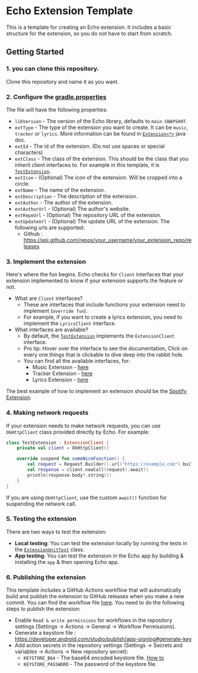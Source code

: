 # Echo Extension Template

This is a template for creating an Echo extension. It includes a basic structure for the extension,
so you do not have to start from scratch.

## Getting Started

### 1. you can clone this repository.
Clone this repository and name it as you want.

### 2. Configure the [gradle.properties](gradle.properties)
The file will have the following properties:
- `libVersion` - The version of the Echo library, defaults to `main-SNAPSHOT`.
- `extType` - The type of the extension you want to create. It can be `music`, `tracker`
  or `lyrics`. More information can be found
  in [`Extension<*>`](https://github.com/brahmkshatriya/echo/blob/main/common/src/main/java/dev/brahmkshatriya/echo/common/Extension.kt#L33-L43)
  java doc.
- `extId` - The id of the extension. (Do not use spaces or special characters)
- `extClass` - The class of the extension. This should be the class that you inherit client
  interfaces to. For example in this template, it
  is [`TestExtension`](ext/src/main/java/dev/brahmkshatriya/echo/extension/TestExtension.kt).
- `extIcon` - (Optional) The icon of the extension. Will be cropped into a circle.
- `extName` - The name of the extension.
- `extDescription` - The description of the extension.
- `extAuthor` - The author of the extension.
- `extAuthorUrl` - (Optional) The author's website.
- `extRepoUrl` - (Optional) The repository URL of the extension.
- `extUpdateUrl` - (Optional) The update URL of the extension. The following urls are supported:
    - Github : https://api.github.com/repos/your_username/your_extension_repo/releases

### 3. Implement the extension
Here's where the fun begins. Echo checks for `Client` interfaces that your extension implemented to know if your extension supports the feature or not.

- What are `Client` interfaces?
  - These are interfaces that include functions your extension need to implement (`override fun`).
  - For example, if you want to create a lyrics extension, you need to implement the `LyricsClient` interface.
- What interfaces are available?
  - By default, the [`TestExtension`](ext/src/main/java/dev/brahmkshatriya/echo/extension/TestExtension.kt) implements the `ExtensionClient` interface.
  - Pro tip: Hover over the interface to see the documentation, Click on every one things that is clickable to dive deep into the rabbit hole.
  - You can find all the available interfaces, for:
      - Music Extension - [here](https://github.com/brahmkshatriya/echo/blob/main/common/src/main/java/dev/brahmkshatriya/echo/common/Extension.kt#L65-L117)
      - Tracker Extension - [here](https://github.com/brahmkshatriya/echo/blob/main/common/src/main/java/dev/brahmkshatriya/echo/common/Extension.kt#L123-L137)
      - Lyrics Extension - [here](https://github.com/brahmkshatriya/echo/blob/main/common/src/main/java/dev/brahmkshatriya/echo/common/Extension.kt#L143-L156)

The best example of how to implement an extension should be the [Spotify Extension](https://github.com/brahmkshatriya/echo-spotify-extension/blob/main/ext/src/main/java/dev/brahmkshatriya/echo/extension/SpotifyExtension.kt).

### 4. Making network requests
If your extension needs to make network requests, you can use `OkHttpClient` class provided directly by Echo. For example:
```kotlin
class TestExtension : ExtensionClient {
    private val client = OkHttpClient()

    override suspend fun someNiceFunction() {
        val request = Request.Builder().url("https://example.com").build()
        val response = client.newCall(request).await()
        println(response.body?.string())
    }
}
```
If you are using `OkHttpClient`, use the custom `await()` function for suspending the network call.

### 5. Testing the extension
There are two ways to test the extension:
- **Local testing**: You can test the extension locally by running the tests in the [`ExtensionUnitTest`](ext/src/test/java/dev/brahmkshatriya/echo/extension/ExtensionUnitTest.kt) class.
- **App testing**: You can test the extension in the Echo app by building & installing the `app` & then opening Echo app.

### 6. Publishing the extension
This template includes a GitHub Actions workflow that will automatically build and publish the extension to GitHub releases when you make a new commit. You can find the workflow file [here](.github/workflow/build.yml).
You need to do the following steps to publish the extension:
- Enable `Read & write permissions` for workflows in the repository settings (Settings -> Actions -> General -> Workflow Permissions).
- Generate a keystore file : https://developer.android.com/studio/publish/app-signing#generate-key
- Add action secrets in the repository settings (Settings -> Secrets and variables -> Actions -> New repository secret):
    - `KEYSTORE_B64` - The base64 encoded keystore file. [How to](https://stackoverflow.com/a/70396534)
    - `KEYSTORE_PASSWORD` - The password of the keystore file.